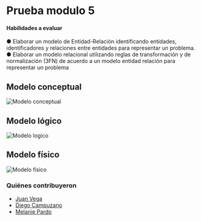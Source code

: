 # Prueba modulo 5

#### Habilidades a evaluar
● Elaborar un modelo de Entidad-Relación identificando entidades, identificadores y
relaciones entre entidades para representar un problema.
● Elaborar un modelo relacional utilizando reglas de transformación y de normalización
(3FN) de acuerdo a un modelo entidad relación para representar un problema

## Modelo conceptual

![Modelo conceptual](https://i.ibb.co/q7VKXrj/PRUEBA-MODELO-CONCEPTUAL.jpg)

## Modelo lógico
![Modelo logico](https://i.ibb.co/MRL5J3S/PRUEBA-MODELO-LOGICO.jpg)

## Modelo físico

![Modelo fisico](https://i.ibb.co/X7gwVXg/PRUEBA-MODELO-FISICO.jpg)

### Quiénes contribuyeron

+ [Juan Vega](https://github.com/juanv5)
+ [Diego Campuzano](https://github.com/hermani456)
+ [Melanie Pardo](https://github.com/melaniepardo)
